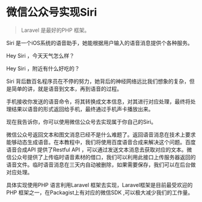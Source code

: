 # 微信公众号实现Siri

> Laravel 是最好的PHP 框架。

Siri 是一个iOS系统的语音助手，她能根据用户输入的语音消息提供个各种服务。

Hey Siri ，今天天气怎么样？

Hey Siri  ，附近有什么好吃的？

Siri 背后数百名程序员在不停的努力，她背后的神经网络远比我们想象的复杂，但是简单的讲，就是语音到文本，再到语音的过程。

手机接收你发送的语音命令，将其转换成文本信息，对其进行对应处理，最终将处理结果以语音的形式返回给手机，最终通过手机声卡播放出来。

现在我告诉你，你可以使用微信公众号去实现属于你自己的Siri。

微信公众号返回文本和图文消息已经不是什么难题了。返回语音消息在技术上要求能够动态生成语音。在本教程中，我们将使用百度语音合成来解决这个问题。百度语音合成API 提供了Restful API ，可以通过发送文本消息去获取对应的文本。微信公众号提供了上传临时语音素材的借口，我们可以利用此接口上传服务器返回的语音文件。临时语音消息在三天内自动被删除，如果需要保存，我们可以在后台做对应处理。

具体实现使用PHP 语言利用Laravel 框架去实现，Laravel框架是目前最受欢迎的PHP 框架之一，在Packagist上有对应的微信SDK ,可以极大减少我们的工作量。



